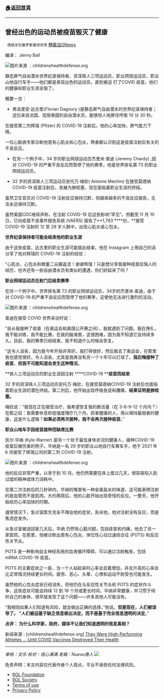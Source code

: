 ###  [:house:返回首頁](https://github.com/ourhimalayas/txt)
---


## 曾经出色的运动员被疫苗毁灭了健康
` 西班牙巴塞罗那喜悦农场` [轉載自GNews](https://gnews.org/zh-hans/1714346/)

编译： Jenny Ball

![](https://assets.gnews.org/wp-content/uploads/2021/12/image-80.png)图片来源 ：childrenshealthdefense.org

静态屏气自由潜水世界纪录保持者、资深铁人三项运动员、职业网球运动员、职业山地自行车手——他们都是表现出色的运动员，直到被迫 打了COVID 疫苗，他们的健康和职业生涯全毁了。

概要一览：

- 弗洛里安·达古里(Florian Dagoury )是静态屏气自由潜水的世界纪录保持者；这位来自法国、现居泰国的自由潜水员，能够惊人地屏住呼吸 10 分 30 秒。


在接受第二剂辉瑞 (Pfizer) 的 COVID-19 注射后，他的心率加快，屏气能力下降。

一位心脏病专家诊断他患有心肌炎和心包炎，两者都认识到这是疫苗注射后有关的不良反应。

- 在另一个例子中，34 岁的职业网球运动员杰里米·查迪 (Jeremy Chardy) ,因对 COVID-19 的严重不良反应而暂停了他的赛季，他是世界排名第 73 的职业网球运动员。


- 32 岁的资深铁人三项运动员安托万·梅钦( Antoine Méchin) 在接受莫德纳COVID-19 疫苗注射后，发展为肺栓塞，现在面临着职业生涯的终结。


虽然卫生官员对 COVID-19 注射反应保持沉默，但越来越多的不良反应报告，无法永远保持沉默。

虽然美国CDC继续声称，在注射 COVID-19 后这些影响“罕见”。但截至 11 月 10 日，已向疫苗不良事件报告系统 (VAERS) 报告了**1,793 ****份，**接受 COVID-19 注射的 12 至 29 岁人群中，出现心肌炎或心包炎。

**世界纪录保持者可能会结束他的职业生涯**

由于这些疫苗，达古里的职业生涯可能就此结束。他在 Instagram 上用自己的话分享了他对辉瑞的 COVID-19 注射的经验：

“心肌炎、心包炎和微量二尖瓣返流！谢谢辉瑞！只是想分享我接种疫苗后恼人的经历，也许还有一些自由潜水员有类似的遭遇，你们好起来了吗？

**职业网球运动员在射门后结束赛季**

在另一个例子中，世界排名第 73 的职业网球运动员，34岁的杰里米·查迪，由于对 COVID-19 的严重不良反应而暂停了他的赛季，这使他无法进行激烈的活动。

![](https://assets.gnews.org/wp-content/uploads/2021/12/image-82.png)图片来源 ：childrenshealthdefense.org

查迪在接受 COVID 世界采访时说：

“自从我接种了疫苗（在奥运会和美国公开赛之间），我就遇到了问题。我在挣扎，我不能训练，我不能比赛。在我的脑海里，这很困难，因为我不知道它会持续多久。目前，我的赛季已经结束，我不知道什么时候会恢复。

“这令人沮丧，因为我今年开局非常好。我打得很好，然后我去了奥运会，在那里我也感觉很好。令人沮丧，尤其是我再没有另一个十年可以打球了。**我后悔接种了疫苗**，**但我不可能知道会发生这种情况**。

**铁人三项运动员的职业生涯因注射 ****COVID-19 ****疫苗而结束**

32 岁的资深铁人三项运动员安托万·梅钦，在接受莫德纳COVID-19 注射后也面临着职业生涯的潜在终结。第二剂后，他开始出现呼吸急促和腰痛，**结果证明是肺栓塞。**

梅钦说：“我现在正在接受治疗，我希望恢复我的肺活量（在 3-6-9-12 个月内？）在那之前：我需要休息和低强度理疗几个月。损害健康的人，用以保持最弱者的健康，这是什么逻辑？**如果必须再次接种，我不会再次接种疫苗**。”

**职业山地车手因疫苗接种而缺席比赛**

凯尔·华纳 (Kyle Warner) 是另一个处于最佳身体状况的健康人，接种COVID-19 疫苗后被伤害的例子。华纳是一名 29 岁的职业山地自行车赛车手，他于 2021 年 6 月接受了辉瑞公司的第二剂 COVID-19 注射。

![](https://assets.gnews.org/wp-content/uploads/2021/12/image-84.png)图片来源 ：childrenshealthdefense.org

他的反应非常严重，以至于到 10 月，他仍然需要在床上度过几天，很容易陷入到过度的精神或体力消耗中。

在第二次注射后的几秒钟内，华纳的嘴里有一种金属盐水的味道，这可能表明注射的是血管而不是肌肉。大约两周后，他的心脏开始出现奇怪的反应。一整天，他开始经历心率加快的时期。

通常情况下，急诊室医生完全不理会他的症状，告诉他，他对注射没有反应，而是焦虑症发作。

从急诊室被送回家几天后，华纳 仍然有心脏问题，包括痉挛和灼痛，他去了另一家医院，在那里，他被诊断出患有心包炎、体位性心动过速综合征 (POTS) 和反应性关节炎。

POTS 是一种影响自主神经系统的血液循环障碍，可以通过注射触发，包括 mRNA COVID-19 疫苗。

POTS 的主要症状之一是，当一个人站起来时心率会显着增加，并且升高的心率会比正常情况持续更长时间。疲劳、恶心、头晕、心悸和运动不耐受也可能发生。

虽然他的心包炎症状已经消失，但他仍在与反应性关节炎和 POTS 的症状作斗争，这些症状可能会持续 12 到 18 个月或更长时间。华纳非常健康，并习惯于倾听自己的身体，很早就发现了这个问题——许多其他人可能没有。

“我相信如果人们知道有风险，就会做出正确的选择，”他说。**但是现在，人们被误导了。 “人们被迫基于缺乏信息做出决定，而不是基于完全信息透明的决定**。”

**点评： 为什么科学家，政府，媒体不让我们知道透明的信息真相？**

新闻来源 : [childrenshealthdefense.org] [They Were High-Performing Athletes … Until COVID Vaccines Destroyed Their Health](https://childrenshealthdefense.org/defender/high-performing-athletes-covid-vaccine-injuries/?utm_source=salsa&amp;eType=EmailBlastContent&amp;eId=e5d42634-4eb6-4b8a-96a5-96f8f7898fe4)

* * *

*审核：文乐 
校对：信心满满
发稿：Nuevo唐人*
![](https://assets.gnews.org/wp-content/uploads/2021/12/GNEWS_CH.-1-3.jpeg)
 

免责声明：本文内容仅代表作者个人观点，平台不承担任何法律风险。

- [ROL Foundation](https://rolfoundation.org/)
- [ROL Society](https://rolsociety.org/)
- [Terms of use](https://gnews.org/terms-of-use-3/)
- [Privacy Policy](https://gnews.org/privacy-policy/)
